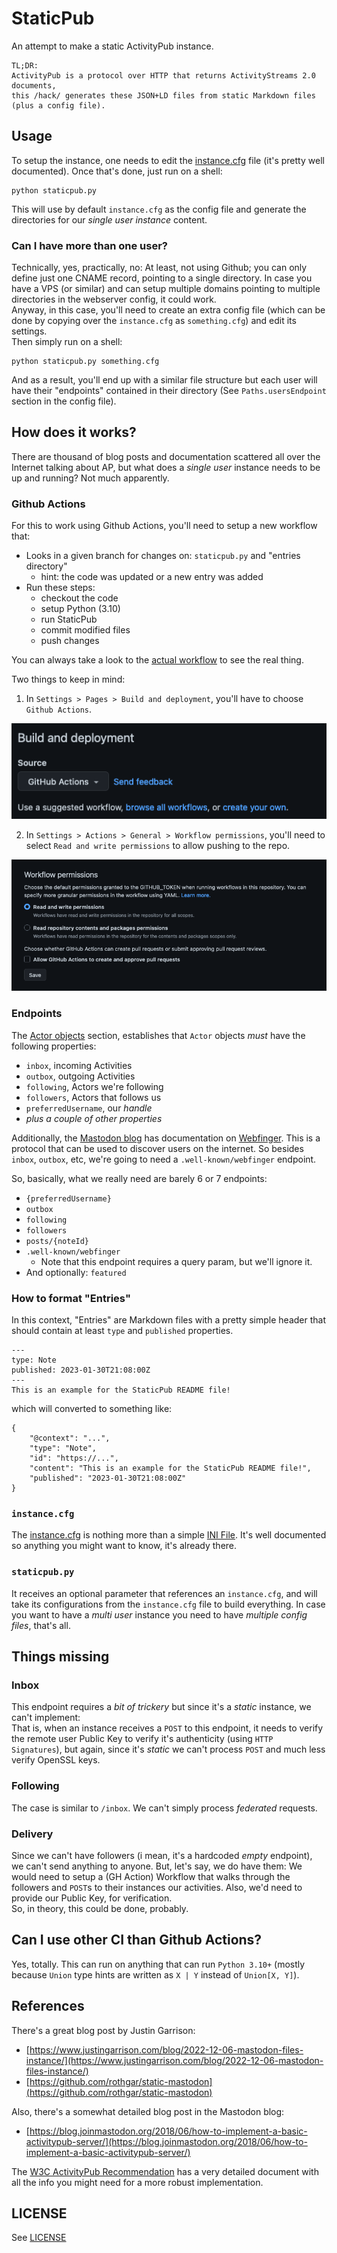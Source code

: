 # StaticPub

An attempt to make a static ActivityPub instance.

```
TL;DR: 
ActivityPub is a protocol over HTTP that returns ActivityStreams 2.0 documents, 
this /hack/ generates these JSON+LD files from static Markdown files (plus a config file).
```
## Usage

To setup the instance, one needs to edit the [instance.cfg](instance.cfg) file (it's pretty well documented).
Once that's done, just run on a shell: 
```
python staticpub.py
```

This will use by default `instance.cfg` as the config file and generate the directories for our _single user instance_ content.

### Can I have more than one user?

Technically, yes, practically, no: At least, not using Github; you can only define just one CNAME record, pointing to a single directory. In case you have a VPS (or similar) and can setup multiple domains pointing to multiple directories in the webserver config, it could work.  
Anyway, in this case, you'll need to create an extra config file (which can be done by copying over the `instance.cfg` as `something.cfg`) and edit its settings.  
Then simply run on a shell:
```
python staticpub.py something.cfg
```
And as a result, you'll end up with a similar file structure but each user will have their "endpoints" contained in their directory (See `Paths.usersEndpoint` section in the config file).

## How does it works?

There are thousand of blog posts and documentation scattered all over the Internet talking about AP, but what does a _single user_ instance needs to be up and running? Not much apparently.  

### Github Actions

For this to work using Github Actions, you'll need to setup a new workflow that:

* Looks in a given branch for changes on: `staticpub.py` and "entries directory"
  * hint: the code was updated or a new entry was added
* Run these steps:
  * checkout the code
  * setup Python (3.10)
  * run StaticPub
  * commit modified files
  * push changes

You can always take a look to the [actual workflow](.github/workflows/staticpub.yml) to see the real thing.

Two things to keep in mind: 

1. In `Settings > Pages > Build and deployment`, you'll have to choose `Github Actions`.

![](readme_images/gh-actions.png)

2. In `Settings > Actions > General > Workflow permissions`, you'll need to select `Read and write permissions` to allow pushing to the repo.

![](readme_images/gh-permissions.png)

### Endpoints

The [Actor objects](https://www.w3.org/TR/activitypub/#actor-objects) section, establishes that `Actor` objects _must_ have the following properties:

* `inbox`, incoming Activities 
* `outbox`, outgoing Activities
* `following`, Actors we're following
* `followers`, Actors that follows us
* `preferredUsername`, our *handle*
* *plus a couple of other properties*

Additionally, the [Mastodon blog](https://blog.joinmastodon.org/2018/06/how-to-implement-a-basic-activitypub-server/) has documentation on [Webfinger](https://www.rfc-editor.org/rfc/rfc7033). This is a protocol that can be used to discover users on the internet. So besides `inbox`, `outbox`, etc, we're going to need a `.well-known/webfinger` endpoint.

So, basically, what we really need are barely 6 or 7 endpoints:

* `{preferredUsername}`
* `outbox`
* `following`
* `followers`
* `posts/{noteId}`
* `.well-known/webfinger`
  * Note that this endpoint requires a query param, but we'll ignore it.
* And optionally: `featured`

### How to format "Entries"

In this context, "Entries" are Markdown files with a pretty simple header that should contain at least `type` and `published` properties.

```
---
type: Note
published: 2023-01-30T21:08:00Z
---
This is an example for the StaticPub README file! 
```

which will converted to something like:

```
{
    "@context": "...",
    "type": "Note",
    "id": "https://...",
    "content": "This is an example for the StaticPub README file!",
    "published": "2023-01-30T21:08:00Z"
}
```

### `instance.cfg`

The [instance.cfg](instance.cfg) is nothing more than a simple [INI File](https://en.wikipedia.org/wiki/INI_file). It's well documented so anything you might want to know, it's already there.

### `staticpub.py`

It receives an optional parameter that references an `instance.cfg`, and will take its configurations from the `instance.cfg` file to build everything. In case you want to have a _multi user_ instance you need to have _multiple config files_, that's all.

## Things missing

### Inbox

This endpoint requires a _bit of trickery_ but since it's a _static_ instance, we can't implement:  
That is, when an instance receives a `POST` to this endpoint, it needs to verify the remote user Public Key to verify it's authenticity (using `HTTP Signatures`), but again, since it's _static_ we can't process `POST` and much less verify OpenSSL keys.

### Following

The case is similar to `/inbox`. We can't simply process _federated_ requests.

### Delivery

Since we can't have followers (i mean, it's a hardcoded _empty_ endpoint), we can't send anything to anyone. But, let's say, we do have them: We would need to setup a (GH Action) Workflow that walks through the followers and `POST`s to their instances our activities. Also, we'd need to provide our Public Key, for verification.  
So, in theory, this could be done, probably.

## Can I use other CI than Github Actions?

Yes, totally. This can run on anything that can run `Python 3.10+` (mostly because `Union` type hints are written as `X | Y` instead of `Union[X, Y]`).

## References

There's a great blog post by Justin Garrison:
* [https://www.justingarrison.com/blog/2022-12-06-mastodon-files-instance/](https://www.justingarrison.com/blog/2022-12-06-mastodon-files-instance/)
* [https://github.com/rothgar/static-mastodon](https://github.com/rothgar/static-mastodon)
  
Also, there's a somewhat detailed blog post in the Mastodon blog:
* [https://blog.joinmastodon.org/2018/06/how-to-implement-a-basic-activitypub-server/](https://blog.joinmastodon.org/2018/06/how-to-implement-a-basic-activitypub-server/)

The [W3C ActivityPub Recommendation](https://www.w3.org/TR/activitypub/) has a very detailed document with all the info you might need for a more robust implementation. 

## LICENSE

See [LICENSE](LICENSE)